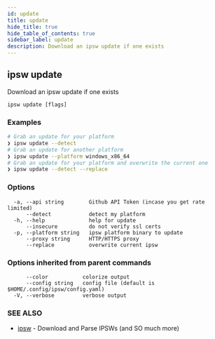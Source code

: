```yaml
---
id: update
title: update
hide_title: true
hide_table_of_contents: true
sidebar_label: update
description: Download an ipsw update if one exists
---
```

## ipsw update

Download an ipsw update if one exists

```
ipsw update [flags]
```

### Examples

```bash
# Grab an update for your platform
❯ ipsw update --detect
# Grab an update for another platform
❯ ipsw update --platform windows_x86_64
# Grab an update for your platform and overwrite the current one
❯ ipsw update --detect --replace
```

### Options

```
  -a, --api string        Github API Token (incase you get rate limited)
      --detect            detect my platform
  -h, --help              help for update
      --insecure          do not verify ssl certs
  -p, --platform string   ipsw platform binary to update
      --proxy string      HTTP/HTTPS proxy
      --replace           overwrite current ipsw
```

### Options inherited from parent commands

```
      --color           colorize output
      --config string   config file (default is $HOME/.config/ipsw/config.yaml)
  -V, --verbose         verbose output
```

### SEE ALSO

* [ipsw](/docs/cli/ipsw)	 - Download and Parse IPSWs (and SO much more)

